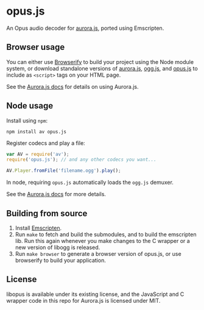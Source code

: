 opus.js
======

An Opus audio decoder for [aurora.js](https://github.com/audiocogs/aurora.js), ported using Emscripten.

## Browser usage

You can either use [Browserify](http://browserify.org) to build your project using the Node module
system, or download standalone versions of [aurora.js](https://github.com/audiocogs/aurora.js/releases), 
[ogg.js](https://github.com/audiocogs/ogg.js/releases), and [opus.js](https://github.com/audiocogs/opus.js/releases)
to include as `<script>` tags on your HTML page.

See the [Aurora.js docs](http://github.com/audiocogs/aurora.js/wiki) for details on using Aurora.js.

## Node usage

Install using `npm`:

    npm install av opus.js

Register codecs and play a file:

```javascript
var AV = require('av');
require('opus.js'); // and any other codecs you want...

AV.Player.fromFile('filename.ogg').play();
```

In node, requiring `opus.js` automatically loads the `ogg.js` demuxer.

See the [Aurora.js docs](http://github.com/audiocogs/aurora.js/wiki) for more details.

## Building from source

1. Install [Emscripten](https://github.com/kripken/emscripten/wiki/Emscripten-SDK).
2. Run `make` to fetch and build the submodules, and to build the emscripten lib. Run this again whenever you make changes to the C wrapper or a new version of libogg is released.
3. Run `make browser` to generate a browser version of opus.js, or use browserify to build your application.

## License

libopus is available under its existing license, and the JavaScript and C wrapper code in this repo
for Aurora.js is licensed under MIT.
